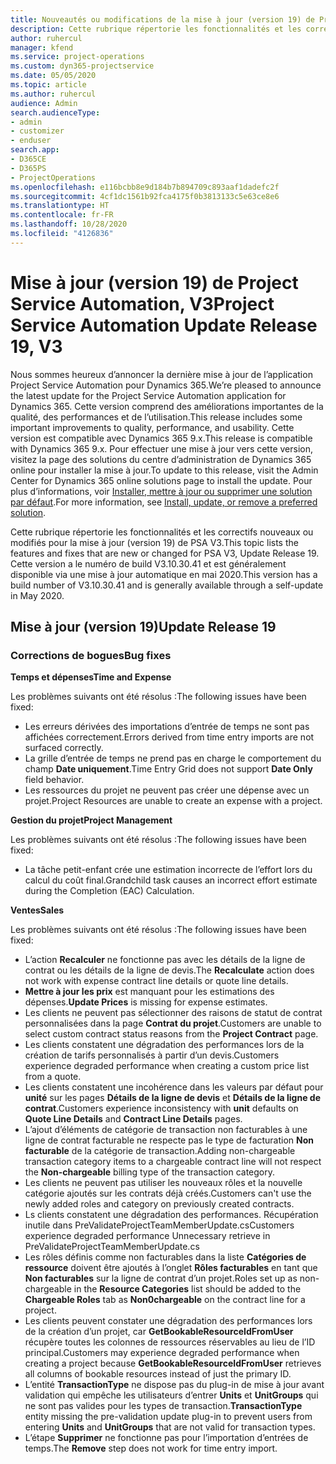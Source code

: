 ```yaml
---
title: Nouveautés ou modifications de la mise à jour (version 19) de Project Service Automation (correctif logiciel), V3
description: Cette rubrique répertorie les fonctionnalités et les correctifs disponibles pour la mise à jour (version 19) de Project Service Automation, V3.
author: ruhercul
manager: kfend
ms.service: project-operations
ms.custom: dyn365-projectservice
ms.date: 05/05/2020
ms.topic: article
ms.author: ruhercul
audience: Admin
search.audienceType:
- admin
- customizer
- enduser
search.app:
- D365CE
- D365PS
- ProjectOperations
ms.openlocfilehash: e116bcbb8e9d184b7b894709c893aaf1dadefc2f
ms.sourcegitcommit: 4cf1dc1561b92fca4175f0b3813133c5e63ce8e6
ms.translationtype: HT
ms.contentlocale: fr-FR
ms.lasthandoff: 10/28/2020
ms.locfileid: "4126836"
---
```

# <a name="project-service-automation-update-release-19-v3"></a><span data-ttu-id="401b2-103">Mise à jour (version 19) de Project Service Automation, V3</span><span class="sxs-lookup"><span data-stu-id="401b2-103">Project Service Automation Update Release 19, V3</span></span>

<span data-ttu-id="401b2-104">Nous sommes heureux d’annoncer la dernière mise à jour de l’application Project Service Automation pour Dynamics 365.</span><span class="sxs-lookup"><span data-stu-id="401b2-104">We’re pleased to announce the latest update for the Project Service Automation application for Dynamics 365.</span></span> <span data-ttu-id="401b2-105">Cette version comprend des améliorations importantes de la qualité, des performances et de l’utilisation.</span><span class="sxs-lookup"><span data-stu-id="401b2-105">This release includes some important improvements to quality, performance, and usability.</span></span> <span data-ttu-id="401b2-106">Cette version est compatible avec Dynamics 365 9.x.</span><span class="sxs-lookup"><span data-stu-id="401b2-106">This release is compatible with Dynamics 365 9.x.</span></span> <span data-ttu-id="401b2-107">Pour effectuer une mise à jour vers cette version, visitez la page des solutions du centre d’administration de Dynamics 365 online pour installer la mise à jour.</span><span class="sxs-lookup"><span data-stu-id="401b2-107">To update to this release, visit the Admin Center for Dynamics 365 online solutions page to install the update.</span></span> <span data-ttu-id="401b2-108">Pour plus d’informations, voir [Installer, mettre à jour ou supprimer une solution par défaut](https://docs.microsoft.com/power-platform/admin/install-remove-preferred-solution).</span><span class="sxs-lookup"><span data-stu-id="401b2-108">For more information, see [Install, update, or remove a preferred solution](https://docs.microsoft.com/power-platform/admin/install-remove-preferred-solution).</span></span>

<span data-ttu-id="401b2-109">Cette rubrique répertorie les fonctionnalités et les correctifs nouveaux ou modifiés pour la mise à jour (version 19) de PSA V3.</span><span class="sxs-lookup"><span data-stu-id="401b2-109">This topic lists the features and fixes that are new or changed for PSA V3, Update Release 19.</span></span> <span data-ttu-id="401b2-110">Cette version a le numéro de build V3.10.30.41 et est généralement disponible via une mise à jour automatique en mai 2020.</span><span class="sxs-lookup"><span data-stu-id="401b2-110">This version has a build number of V3.10.30.41 and is generally available through a self-update in May 2020.</span></span>

## <a name="update-release-19"></a><span data-ttu-id="401b2-111">Mise à jour (version 19)</span><span class="sxs-lookup"><span data-stu-id="401b2-111">Update Release 19</span></span>

### <a name="bug-fixes"></a><span data-ttu-id="401b2-112">Corrections de bogues</span><span class="sxs-lookup"><span data-stu-id="401b2-112">Bug fixes</span></span>

<span data-ttu-id="401b2-113">**Temps et dépenses**</span><span class="sxs-lookup"><span data-stu-id="401b2-113">**Time and Expense**</span></span>

<span data-ttu-id="401b2-114">Les problèmes suivants ont été résolus :</span><span class="sxs-lookup"><span data-stu-id="401b2-114">The following issues have been fixed:</span></span> 

- <span data-ttu-id="401b2-115">Les erreurs dérivées des importations d’entrée de temps ne sont pas affichées correctement.</span><span class="sxs-lookup"><span data-stu-id="401b2-115">Errors derived from time entry imports are not surfaced correctly.</span></span>
- <span data-ttu-id="401b2-116">La grille d’entrée de temps ne prend pas en charge le comportement du champ **Date uniquement**.</span><span class="sxs-lookup"><span data-stu-id="401b2-116">Time Entry Grid does not support **Date Only** field behavior.</span></span>
- <span data-ttu-id="401b2-117">Les ressources du projet ne peuvent pas créer une dépense avec un projet.</span><span class="sxs-lookup"><span data-stu-id="401b2-117">Project Resources are unable to create an expense with a project.</span></span>

<span data-ttu-id="401b2-118">**Gestion du projet**</span><span class="sxs-lookup"><span data-stu-id="401b2-118">**Project Management**</span></span>

<span data-ttu-id="401b2-119">Les problèmes suivants ont été résolus :</span><span class="sxs-lookup"><span data-stu-id="401b2-119">The following issues have been fixed:</span></span> 

-  <span data-ttu-id="401b2-120">La tâche petit-enfant crée une estimation incorrecte de l’effort lors du calcul du coût final.</span><span class="sxs-lookup"><span data-stu-id="401b2-120">Grandchild task causes an incorrect effort estimate during the Completion (EAC) Calculation.</span></span>

<span data-ttu-id="401b2-121">**Ventes**</span><span class="sxs-lookup"><span data-stu-id="401b2-121">**Sales**</span></span>

<span data-ttu-id="401b2-122">Les problèmes suivants ont été résolus :</span><span class="sxs-lookup"><span data-stu-id="401b2-122">The following issues have been fixed:</span></span> 

- <span data-ttu-id="401b2-123">L’action **Recalculer** ne fonctionne pas avec les détails de la ligne de contrat ou les détails de la ligne de devis.</span><span class="sxs-lookup"><span data-stu-id="401b2-123">The **Recalculate** action does not work with expense contract line details or quote line details.</span></span>
- <span data-ttu-id="401b2-124">**Mettre à jour les prix** est manquant pour les estimations des dépenses.</span><span class="sxs-lookup"><span data-stu-id="401b2-124">**Update Prices** is missing for expense estimates.</span></span>
-  <span data-ttu-id="401b2-125">Les clients ne peuvent pas sélectionner des raisons de statut de contrat personnalisées dans la page **Contrat du projet**.</span><span class="sxs-lookup"><span data-stu-id="401b2-125">Customers are unable to select custom contract status reasons from the **Project Contract** page.</span></span>
- <span data-ttu-id="401b2-126">Les clients constatent une dégradation des performances lors de la création de tarifs personnalisés à partir d’un devis.</span><span class="sxs-lookup"><span data-stu-id="401b2-126">Customers experience degraded performance when creating a custom price list from a quote.</span></span>
- <span data-ttu-id="401b2-127">Les clients constatent une incohérence dans les valeurs par défaut pour **unité** sur les pages **Détails de la ligne de devis** et **Détails de la ligne de contrat**.</span><span class="sxs-lookup"><span data-stu-id="401b2-127">Customers experience inconsistency with **unit** defaults on **Quote Line Details** and **Contract Line Details** pages.</span></span>
- <span data-ttu-id="401b2-128">L’ajout d’éléments de catégorie de transaction non facturables à une ligne de contrat facturable ne respecte pas le type de facturation **Non facturable** de la catégorie de transaction.</span><span class="sxs-lookup"><span data-stu-id="401b2-128">Adding non-chargeable transaction category items to a chargeable contract line will not respect the **Non-chargeable** billing type of the transaction category.</span></span>
- <span data-ttu-id="401b2-129">Les clients ne peuvent pas utiliser les nouveaux rôles et la nouvelle catégorie ajoutés sur les contrats déjà créés.</span><span class="sxs-lookup"><span data-stu-id="401b2-129">Customers can't use the newly added roles and category on previously created contracts.</span></span>
- <span data-ttu-id="401b2-130">Ls clients constatent une dégradation des performances. Récupération inutile dans PreValidateProjectTeamMemberUpdate.cs</span><span class="sxs-lookup"><span data-stu-id="401b2-130">Customers experience degraded performance Unnecessary retrieve in PreValidateProjectTeamMemberUpdate.cs</span></span>
- <span data-ttu-id="401b2-131">Les rôles définis comme non facturables dans la liste **Catégories de ressource** doivent être ajoutés à l’onglet **Rôles facturables** en tant que **Non facturables** sur la ligne de contrat d’un projet.</span><span class="sxs-lookup"><span data-stu-id="401b2-131">Roles set up as non-chargeable in the **Resource Categories** list should be added to the **Chargeable Roles** tab as **Non0chargeable** on the contract line for a project.</span></span>
- <span data-ttu-id="401b2-132">Les clients peuvent constater une dégradation des performances lors de la création d’un projet, car **GetBookableResourceIdFromUser** récupère toutes les colonnes de ressources réservables au lieu de l’ID principal.</span><span class="sxs-lookup"><span data-stu-id="401b2-132">Customers may experience degraded performance when creating a project because **GetBookableResourceIdFromUser** retrieves all columns of bookable resources instead of just the primary ID.</span></span>
- <span data-ttu-id="401b2-133">L’entité **TransactionType** ne dispose pas du plug-in de mise à jour avant validation qui empêche les utilisateurs d’entrer **Units** et **UnitGroups** qui ne sont pas valides pour les types de transaction.</span><span class="sxs-lookup"><span data-stu-id="401b2-133">**TransactionType** entity missing the pre-validation update plug-in to prevent users from entering **Units** and **UnitGroups** that are not valid for transaction types.</span></span>
- <span data-ttu-id="401b2-134">L’étape **Supprimer** ne fonctionne pas pour l’importation d’entrées de temps.</span><span class="sxs-lookup"><span data-stu-id="401b2-134">The **Remove** step does not work for time entry import.</span></span>

